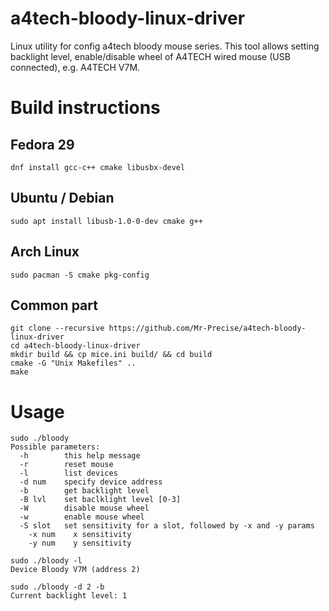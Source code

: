 a4tech-bloody-linux-driver
====================

Linux utility for config a4tech bloody mouse series.
This tool allows setting backlight level, enable/disable wheel of A4TECH wired mouse (USB connected), e.g. A4TECH V7M.

# Build instructions
## Fedora 29
```
dnf install gcc-c++ cmake libusbx-devel
```
## Ubuntu / Debian
```
sudo apt install libusb-1.0-0-dev cmake g++
```
## Arch Linux
```
sudo pacman -S cmake pkg-config
```
## Common part
```
git clone --recursive https://github.com/Mr-Precise/a4tech-bloody-linux-driver
cd a4tech-bloody-linux-driver
mkdir build && cp mice.ini build/ && cd build
cmake -G "Unix Makefiles" ..
make
```


# Usage
```
sudo ./bloody
Possible parameters:
  -h        this help message
  -r        reset mouse
  -l        list devices
  -d num    specify device address
  -b        get backlight level
  -B lvl    set baclklight level [0-3]
  -W        disable mouse wheel
  -w        enable mouse wheel
  -S slot   set sensitivity for a slot, followed by -x and -y params
    -x num    x sensitivity
    -y num    y sensitivity

sudo ./bloody -l
Device Bloody V7M (address 2)

sudo ./bloody -d 2 -b
Current backlight level: 1
```
